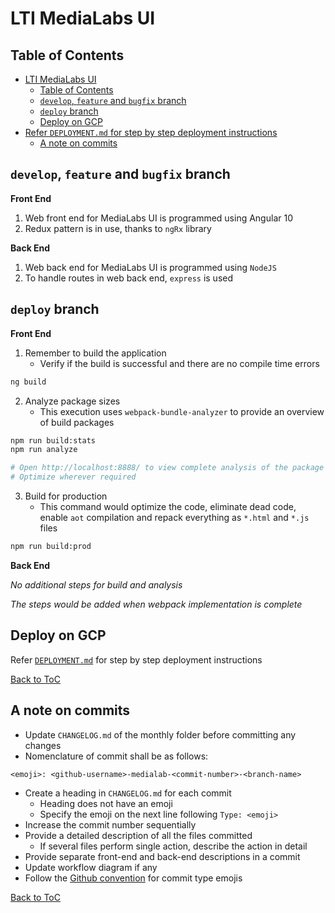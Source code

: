 # LTI MediaLabs UI

## Table of Contents

- [LTI MediaLabs UI](#lti-medialabs-ui)
  - [Table of Contents](#table-of-contents)
  - [`develop`, `feature` and `bugfix` branch](#develop-feature-and-bugfix-branch)
  - [`deploy` branch](#deploy-branch)
  - [Deploy on GCP](#deploy-on-gcp)
- [Refer `DEPLOYMENT.md` for step by step deployment instructions](#refer-deploymentmd-for-step-by-step-deployment-instructions)
  - [A note on commits](#a-note-on-commits)

## `develop`, `feature` and `bugfix` branch

**Front End**
1. Web front end for MediaLabs UI is programmed using Angular 10
2. Redux pattern is in use, thanks to `ngRx` library

**Back End**
1. Web back end for MediaLabs UI is programmed using `NodeJS`
2. To handle routes in web back end, `express` is used

## `deploy` branch

**Front End**
1. Remember to build the application
   - Verify if the build is successful and there are no compile time errors

```bash
ng build
```

2. Analyze package sizes
   - This execution uses `webpack-bundle-analyzer` to provide an overview of build packages

```bash
npm run build:stats
npm run analyze

# Open http://localhost:8888/ to view complete analysis of the package sizes in the project
# Optimize wherever required
```

3. Build for production
   - This command would optimize the code, eliminate dead code, enable `aot` compilation and repack everything as `*.html` and `*.js` files

```bash
npm run build:prod
```

**Back End**

*No additional steps for build and analysis*

*The steps would be added when webpack implementation is complete*

## Deploy on GCP

Refer [`DEPLOYMENT.md`](./documents/deployment/DEPLOYMENT.md) for step by step deployment instructions

[Back to ToC](#table-of-contents)

## A note on commits

- Update `CHANGELOG.md` of the monthly folder before committing any changes
- Nomenclature of commit shall be as follows: 
```
<emoji>: <github-username>-medialab-<commit-number>-<branch-name>
```
- Create a heading in `CHANGELOG.md` for each commit
  - Heading does not have an emoji
  - Specify the emoji on the next line following `Type: <emoji>`
- Increase the commit number sequentially
- Provide a detailed description of all the files committed
  - If several files perform single action, describe the action in detail
- Provide separate front-end and back-end descriptions in a commit
- Update workflow diagram if any
- Follow the [Github convention](https://gist.github.com/parmentf/035de27d6ed1dce0b36a) for commit type emojis

[Back to ToC](#table-of-contents)
